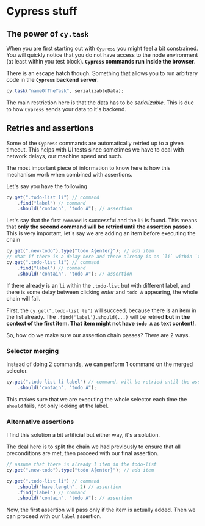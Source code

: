 # Cypress stuff

## The power of `cy.task`

When you are first starting out with `Cypress` you might feel a bit constrained. You will quickly notice that you do not have access to the node environment (at least within you test block). **`Cypress` commands run inside the browser**.

There is an escape hatch though. Something that allows you to run arbitrary code in the **`Cypress` backend server**.

```ts
cy.task("nameOfTheTask", serializableData);
```

The main restriction here is that the data has to be _serializable_. This is due to how `Cypress` sends your data to it's backend.

## Retries and assertions

Some of the `Cypress` commands are automatically retried up to a given timeout. This helps with UI tests since sometimes we have to deal with network delays, our machine speed and such.

The most important piece of information to know here is how this mechanism work when combined with assertions.

Let's say you have the following

```js
cy.get(".todo-list li") // command
    .find("label") // command
    .should("contain", "todo A"); // assertion
```

Let's say that the first `command` is successful and the `li` is found. This means that **only the second command will be retried until the assertion passes**. This is very important, let's say we are adding an item before executing the chain

```js
cy.get(".new-todo").type("todo A{enter}"); // add item
// What if there is a delay here and there already is an `li` within `todo-list`?
cy.get(".todo-list li") // command
    .find("label") // command
    .should("contain", "todo A"); // assertion
```

If there already is an `li` within the `.todo-list` but with different label, and there is some delay between clicking _enter_ and `todo A` appearing, the whole chain will fail.

First, the `cy.get(".todo-list li")` will succeed, because there is an item in the list already. The `.find('label').should(...)` will be retried **but in the context of the first item. That item might not have `todo A` as text content!**.

So, how do we make sure our assertion chain passes? There are 2 ways.

### Selector merging

Instead of doing 2 commands, we can perform 1 command on the merged selector.

```js
cy.get(".todo-list li label") // command, will be retried until the assertion passes (with timeout)
    .should("contain", "todo A");
```

This makes sure that we are executing the whole selector each time the `should` fails, not only looking at the label.

### Alternative assertions

I find this solution a bit artificial but either way, it's a solution.

The deal here is to split the chain we had previously to ensure that all preconditions are met, then proceed with our final assertion.

```js
// assume that there is already 1 item in the todo-list
cy.get(".new-todo").type("todo A{enter}"); // add item

cy.get(".todo-list li") // command
    .should("have.length", 2) // assertion
    .find("label") // command
    .should("contain", "todo A"); // assertion
```

Now, the first assertion will pass only if the item is actually added. Then we can proceed with our `label` assertion.
